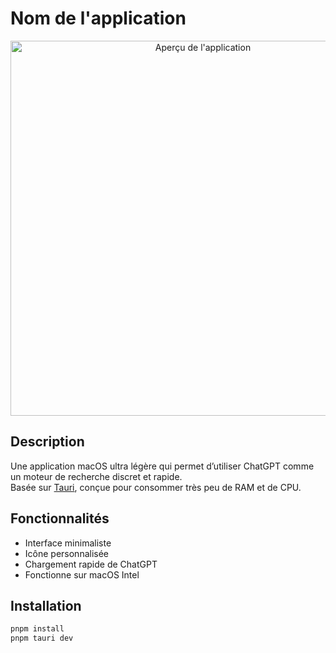 # Nom de l'application

<!-- Image de l'app -->
<p align="center">
  <img src="assets/screenshot.png" alt="Aperçu de l'application" width="600">
</p>

## Description

Une application macOS ultra légère qui permet d’utiliser ChatGPT comme un moteur de recherche discret et rapide.  
Basée sur [Tauri](https://tauri.app), conçue pour consommer très peu de RAM et de CPU.

## Fonctionnalités

- Interface minimaliste
- Icône personnalisée
- Chargement rapide de ChatGPT
- Fonctionne sur macOS Intel

## Installation

```bash
pnpm install
pnpm tauri dev
